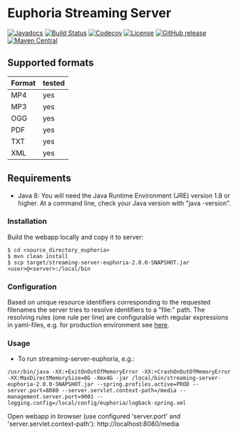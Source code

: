 # Euphoria Streaming Server

[![Javadocs](https://javadoc.io/badge/de.digitalcollections/streaming-server-euphoria.svg)](https://javadoc.io/doc/de.digitalcollections/streaming-server-euphoria)
[![Build Status](https://img.shields.io/travis/dbmdz/streaming-server-euphoria/master.svg)](https://travis-ci.org/dbmdz/streaming-server-euphoria)
[![Codecov](https://img.shields.io/codecov/c/github/dbmdz/streaming-server-euphoria/master.svg)](https://codecov.io/gh/dbmdz/streaming-server-euphoria)
[![License](https://img.shields.io/github/license/dbmdz/streaming-server-euphoria.svg)](LICENSE)
[![GitHub release](https://img.shields.io/github/release/dbmdz/streaming-server-euphoria.svg)](https://github.com/dbmdz/streaming-server-euphoria/releases)
[![Maven Central](https://img.shields.io/maven-central/v/de.digitalcollections/streaming-server-euphoria.svg)](https://search.maven.org/search?q=a:streaming-server-euphoria)

## Supported formats

| Format | tested
| ------ | ------
| MP4    | yes
| MP3    | yes
| OGG    | yes
| PDF    | yes
| TXT    | yes
| XML    | yes


## Requirements

* Java 8: You will need the Java Runtime Environment (JRE) version 1.8 or higher. At a command line, check your Java version with "java -version".

### Installation

Build the webapp locally and copy it to server:

```shell
$ cd <source_directory_euphoria>
$ mvn clean install
$ scp target/streaming-server-euphoria-2.0.0-SNAPSHOT.jar <user>@<server>:/local/bin
```

### Configuration

Based on unique resource identifiers corresponding to the requested filenames the server tries to resolve identifiers to a "file:" path.
The resolving rules (one rule per line) are configurable with regular expressions in yaml-files, e.g. for production environment see [here](src/main/resources/de/digitalcollections/core/config/multiPatternResolving-PROD.yml).

### Usage

* To run streaming-server-euphoria, e.g.:

```shell
/usr/bin/java -XX:+ExitOnOutOfMemoryError -XX:+CrashOnOutOfMemoryError -XX:MaxDirectMemorySize=8G -Xmx4G -jar /local/bin/streaming-server-euphoria-2.0.0-SNAPSHOT.jar --spring.profiles.active=PROD --server.port=8080 --server.servlet.context-path=/media --management.server.port=9001 --logging.config=/local/config/euphoria/logback-spring.xml
```

Open webapp in browser (use configured 'server.port' and 'server.servlet.context-path'): http://localhost:8080/media

